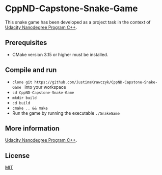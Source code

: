 # CppND-Capstone-Snake-Game

This snake game has been developed as a project task in the context of [Udacity Nanodegree Program C++](https://github.com/udacity/CppND-Capstone-Snake-Game).

## Prerequisites

* CMake version 3.15 or higher must be installed.

## Compile and run

* ```clone git https://github.com/JustinaKrawczyk/CppND-Capstone-Snake-Game ``` into your workspace
* ```cd CppND-Capstone-Snake-Game```
* ```mkdir build ```
* ```cd build ```
* ```cmake .. && make ```
* Run the game by running the executable ```./SnakeGame```

## More information

[Udacity Nanodegree Program C++](https://github.com/udacity/CppND-Capstone-Snake-Game).

## License

[MIT](https://opensource.org/licenses/MIT)
